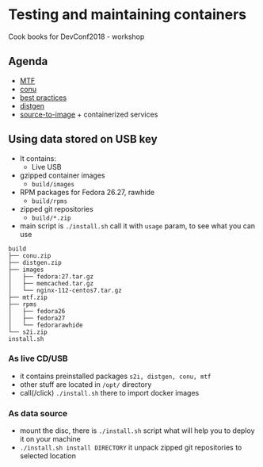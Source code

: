 # Testing and maintaining containers

Cook books for DevConf2018 - workshop


## Agenda

 * [MTF](/MTF.md)
 * [conu](/conu.md)
 * [best practices](http://docs.projectatomic.io/container-best-practices/)
 * [distgen](/distgen.md)
 * [source-to-image](/source-to-image.md) + containerized services

## Using data stored on USB key
 * It contains:
   * Live USB
 * gzipped container images
   * ``build/images``
 * RPM packages for Fedora 26.27, rawhide
   * ``build/rpms``
 * zipped git repositories
   * ``build/*.zip``
 * main script is ``./install.sh`` call it with ``usage`` param, to see what you can use

```
build
├── conu.zip
├── distgen.zip
├── images
│   ├── fedora:27.tar.gz
│   ├── memcached.tar.gz
│   └── nginx-112-centos7.tar.gz
├── mtf.zip
├── rpms
│   ├── fedora26
│   ├── fedora27
│   └── fedorarawhide
└── s2i.zip
install.sh
```

### As live CD/USB
 * it contains preinstalled packages ``s2i, distgen, conu, mtf``
 * other stuff are located in ``/opt/`` directory
 * call(/click) ``./install.sh`` there to import docker images

### As data source
 * mount the disc, there is ``./install.sh`` script what will help you to deploy it on your machine
 * ``./install.sh install DIRECTORY`` it unpack zipped git repositories to selected location
